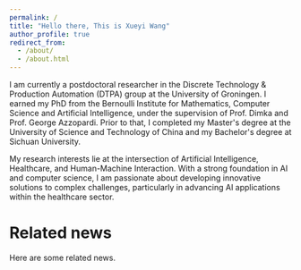 ```yaml
---
permalink: /
title: "Hello there, This is Xueyi Wang"
author_profile: true
redirect_from: 
  - /about/
  - /about.html
---
```


I am currently a postdoctoral researcher in the Discrete Technology & Production Automation (DTPA) group at the University of Groningen. I earned my PhD from the Bernoulli Institute for Mathematics, Computer Science and Artificial Intelligence, under the supervision of Prof. Dimka and Prof. George Azzopardi. Prior to that, I completed my Master's degree at the University of Science and Technology of China and my Bachelor's degree at Sichuan University.​

My research interests lie at the intersection of Artificial Intelligence, Healthcare, and Human-Machine Interaction. With a strong foundation in AI and computer science, I am passionate about developing innovative solutions to complex challenges, particularly in advancing AI applications within the healthcare sector.


# Related news
Here are some related news.
